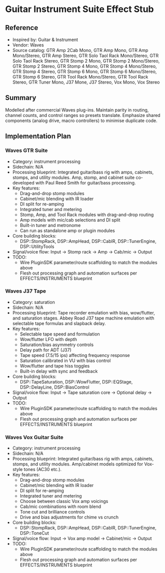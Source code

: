 # Guitar Instrument Suite Effect Stub

## Reference
- Inspired by: Guitar & Instrument
- Vendor: Waves
- Source catalog: GTR Amp 2Cab Mono, GTR Amp Mono, GTR Amp Mono/Stereo, GTR Amp Stereo, GTR Solo Taol Rack Mono/Stereo, GTR Solo Taol Rack Stereo, GTR Stomp 2 Mono, GTR Stomp 2 Mono/Stereo, GTR Stomp 2 Stereo, GTR Stomp 4 Mono, GTR Stomp 4 Mono/Stereo, GTR Stomp 4 Stereo, GTR Stomp 6 Mono, GTR Stomp 6 Mono/Stereo, GTR Stomp 6 Stereo, GTR Tool Rack Mono/Stereo, GTR Tool Rack Stereo, GTR Tuner Mono, J37 Mone, J37 Stereo, Vox Mono, Vox Stereo

## Summary
Modelled after commercial Waves plug-ins. Maintain parity in routing, channel counts, and control ranges so presets translate. Emphasize shared components (analog drive, macro controllers) to minimise duplicate code.

## Implementation Plan
### Waves GTR Suite
- Category: instrument processing
- Sidechain: N/A
- Processing blueprint: Integrated guitar/bass rig with amps, cabinets, stomps, and utility modules. Amp, stomp, and cabinet suite co-developed with Paul Reed Smith for guitar/bass processing.
- Key features:
  - Drag-and-drop stomp modules
  - Cabinet/mic blending with IR loader
  - DI split for re-amping
  - Integrated tuner and metering
  - Stomp, Amp, and Tool Rack modules with drag-and-drop routing
  - Amp models with mic/cab selections and DI split
  - Built-in tuner and metronome
  - Can run as standalone amp or plugin modules
- Core building blocks:
  - DSP::StompRack, DSP::AmpHead, DSP::CabIR, DSP::TunerEngine, DSP::UtilityTools
- Signal/voice flow: Input → Stomp rack → Amp → Cab/mic → Output
- TODO:
  - Wire PluginSDK parameter/route scaffolding to match the modules above
  - Flesh out processing graph and automation surfaces per EFFECTS/INSTRUMENTS blueprint

### Waves J37 Tape
- Category: saturation
- Sidechain: N/A
- Processing blueprint: Tape recorder emulation with bias, wow/flutter, and saturation stages. Abbey Road J37 tape machine emulation with selectable tape formulas and slapback delay.
- Key features:
  - Selectable tape speed and formulation
  - Wow/flutter LFO with depth
  - Saturation/bias asymmetry controls
  - Delay path for ADT (J37)
  - Tape speed (7.5/15 ips) affecting frequency response
  - Saturation calibrated in VU with bias control
  - Wow/flutter and tape hiss toggles
  - Built-in delay with sync and feedback
- Core building blocks:
  - DSP::TapeSaturation, DSP::WowFlutter, DSP::EQStage, DSP::DelayLine, DSP::BiasControl
- Signal/voice flow: Input → Tape saturation core → Optional delay → Output
- TODO:
  - Wire PluginSDK parameter/route scaffolding to match the modules above
  - Flesh out processing graph and automation surfaces per EFFECTS/INSTRUMENTS blueprint

### Waves Vox Guitar Suite
- Category: instrument processing
- Sidechain: N/A
- Processing blueprint: Integrated guitar/bass rig with amps, cabinets, stomps, and utility modules. Amp/cabinet models optimized for Vox-style tones (AC30 etc.).
- Key features:
  - Drag-and-drop stomp modules
  - Cabinet/mic blending with IR loader
  - DI split for re-amping
  - Integrated tuner and metering
  - Choose between classic Vox amp voicings
  - Cab/mic combinations with room blend
  - Tone cut and brilliance controls
  - Drive and bias adjustments for chime vs crunch
- Core building blocks:
  - DSP::StompRack, DSP::AmpHead, DSP::CabIR, DSP::TunerEngine, DSP::ToneCut
- Signal/voice flow: Input → Vox amp model → Cabinet/mic → Output
- TODO:
  - Wire PluginSDK parameter/route scaffolding to match the modules above
  - Flesh out processing graph and automation surfaces per EFFECTS/INSTRUMENTS blueprint
